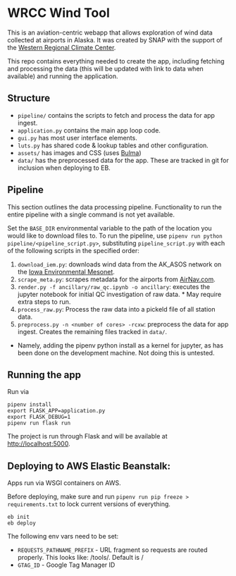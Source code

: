 # WRCC Wind Tool

This is an aviation-centric webapp that allows exploration of wind data collected at airports in Alaska. It was created by SNAP with the support of the [Western Regional Climate Center](https://wrcc.dri.edu/). 

This repo contains everything needed to create the app, including fetching and processing the data (this will be updated with link to data when available) and running the application.

## Structure
 
 * `pipeline/` contains the scripts to fetch and process the data for app ingest.
 * `application.py` contains the main app loop code.
 * `gui.py` has most user interface elements.
 * `luts.py` has shared code & lookup tables and other configuration.
 * `assets/` has images and CSS (uses [Bulma](https://bulma.io))
 * `data/` has the preprocessed data for the app. These are tracked in git for inclusion when deploying to EB.

## Pipeline

This section outlines the data processing pipeline. Functionality to run the entire pipeline with a single command is not yet available. 

Set the `BASE_DIR` environmental variable to the path of the location you would like to download files to. To run the pipeline, use `pipenv run python pipeline/<pipeline_script.py>`, substituting `pipeline_script.py` with each of the following scripts in the specified order:

1. `download_iem.py`: downloads wind data from the AK_ASOS network on the [Iowa Environmental Mesonet](https://mesonet.agron.iastate.edu/request/download.phtml).
2. `scrape_meta.py`: scrapes metadata for the airports from [AirNav.com](https://www.airnav.com/).
3. `render.py -f ancillary/raw_qc.ipynb -o ancillary`: executes the jupyter notebook for initial QC investigation of raw data. * May require extra steps to run.
4. `process_raw.py`: Process the raw data into a pickeld file of all station data.
5. `preprocess.py -n <number of cores> -rcxw`: preprocess the data for app ingest. Creates the remaining files tracked in `data/`.

* Namely, adding the pipenv python install as a kernel for jupyter, as has been done on the development machine. Not doing this is untested. 

## Running the app

Run via 

```
pipenv install
export FLASK_APP=application.py
export FLASK_DEBUG=1
pipenv run flask run
```

The project is run through Flask and will be available at [http://localhost:5000](http://localhost:5000).

## Deploying to AWS Elastic Beanstalk:

Apps run via WSGI containers on AWS.

Before deploying, make sure and run `pipenv run pip freeze > requirements.txt` to lock current versions of everything.

```
eb init
eb deploy
```

The following env vars need to be set:

 * `REQUESTS_PATHNAME_PREFIX` - URL fragment so requests are routed properly. This looks like: /tools/<name-of-tool>. Default is /
 * `GTAG_ID` - Google Tag Manager ID
